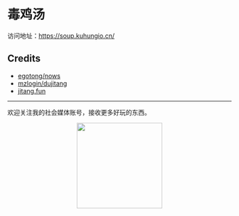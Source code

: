# 毒鸡汤

访问地址：<https://soup.kuhungio.cn/>

## Credits

* [egotong/nows][nows]
* [mzlogin/dujitang][dujitang]
* [jitang.fun](http://jitang.fun/)

---

欢迎关注我的社会媒体账号，接收更多好玩的东西。

<div align="center"><img width="192px" height="192px" src="https://kuhungio.me/images/post/social.jpg"/></div>

[nows]: https://github.com/egotong/nows
[dujitang]: https://github.com/mzlogin/dujitang